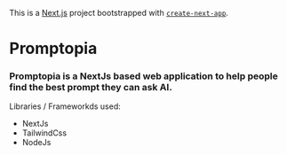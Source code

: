 This is a [Next.js](https://nextjs.org/) project bootstrapped with [`create-next-app`](https://github.com/vercel/next.js/tree/canary/packages/create-next-app).

# Promptopia 
### Promptopia is a NextJs based web application to help people find the best prompt they can ask AI.

Libraries / Frameworkds used:
 - NextJs
 - TailwindCss
 - NodeJs
 
